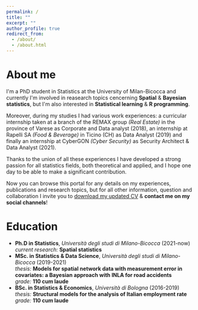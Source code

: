```yaml
---
permalink: /
title: ""
excerpt: ""
author_profile: true
redirect_from: 
  - /about/
  - /about.html
---
```

About me
======
I'm a PhD student in Statistics at the University of Milan-Bicocca and currently I'm involved in reasearch topics cencerning **Spatial** & **Bayesian statistics**, but I'm also interested in **Statistical learning** & **R programming**. 

Moreover, during my studies I had various work experiences: a curricular internship taken at a branch of the REMAX group *(Real Estate)* in the province of Varese as Corporate and Data analyst (2018), an internship at Rapelli SA *(Food & Beverage)* in Ticino (CH) as Data Analyst (2019) and finally an internship at CyberGON *(Cyber Security)* as Security Architect & Data Analyst (2021).

Thanks to the union of all these experiences I have developed a strong passion for all statistics fields, both theoretical and applied, and I hope one day to be able to make a significant contribution.

Now you can browse this portal for any details on my experiences, publications and research topics, but for all other information, question and collaboration I invite you to [download my updated CV](http://lucapresicce.github.io/files/paper1.pdf) & **contact me on my social channels**!

Education
======
* **Ph.D in Statistics**, *Università degli studi di Milano-Bicocca* (2021-now)<br />
  *current research:* **Spatial statistics**
* **MSc. in Statistics & Data Science**, *Università degli studi di Milano-Bicocca* (2019-2021)<br />
  *thesis:* **Models for spatial network data with measurement error in covariates: a
  Bayesian approach with INLA for road accidents**<br />
  *grade:* **110 cum laude**
* **BSc. in Statistics & Economics**, *Università di Bologna* (2016-2019)<br />
  *thesis:* **Structural models for the analysis of Italian employment rate**<br />
  *grade:* **110 cum laude**
